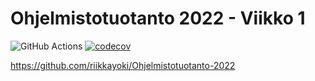 # Ohjelmistotuotanto 2022 - Viikko 1

![GitHub Actions](https://github.com/riikkayoki/ohtu-2022-viikko1/workflows/CI/badge.svg)
[![codecov](https://codecov.io/gh/riikkayoki/ohtu-2022-viikko1/branch/master/graph/badge.svg?token=79VLPL7QOM)](https://codecov.io/gh/riikkayoki/ohtu-2022-viikko1)

https://github.com/riikkayoki/Ohjelmistotuotanto-2022
